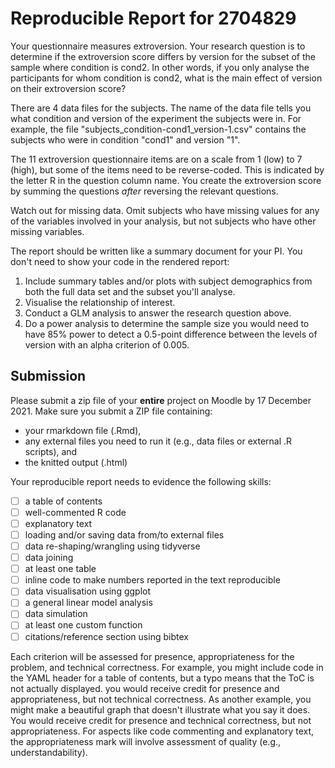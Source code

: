 Reproducible Report for 2704829
=========================================

Your questionnaire measures extroversion. Your research question is to determine if the extroversion score differs by version for the subset of the sample where condition is cond2. In other words, if you only analyse the participants for whom condition is cond2, what is the main effect of version on their extroversion score?

There are 4 data files for the subjects. The name of the data file tells you what condition and version of the experiment the subjects were in. For example, the file "subjects_condition-cond1_version-1.csv" contains the subjects who were in condition "cond1" and version "1".

The 11 extroversion questionnaire items are on a scale from 1 (low) to 7 (high), but some of the items need to be reverse-coded. This is indicated by the letter R in the question column name. You create the extroversion score by summing the questions *after* reversing the relevant questions.

Watch out for missing data. Omit subjects who have missing values for any of the variables involved in your analysis, but not subjects who have other missing variables.

The report should be written like a summary document for your PI. You don't need to show your code in the rendered report:

1. Include summary tables and/or plots with subject demographics from both the full data set and the subset you'll analyse.
2. Visualise the relationship of interest.
3. Conduct a GLM analysis to answer the research question above.
4. Do a power analysis to determine the sample size you would need to have 85% power to detect a 0.5-point difference between the levels of version with an alpha criterion of 0.005.

Submission 
----------------------------------------------

Please submit a zip file of your **entire** project on Moodle by 17 December 2021. Make sure you submit a ZIP file containing:

* your rmarkdown file (.Rmd),
* any external files you need to run it (e.g., data files or external .R scripts), and
* the knitted output (.html)

Your reproducible report needs to evidence the following skills:

* [ ] a table of contents
* [ ] well-commented R code
* [ ] explanatory text
* [ ] loading and/or saving data from/to external files
* [ ] data re-shaping/wrangling using tidyverse
* [ ] data joining
* [ ] at least one table
* [ ] inline code to make numbers reported in the text reproducible
* [ ] data visualisation using ggplot
* [ ] a general linear model analysis
* [ ] data simulation
* [ ] at least one custom function
* [ ] citations/reference section using bibtex

Each criterion will be assessed for presence, appropriateness for the problem, and technical correctness. For example, you might include code in the YAML header for a table of contents, but a typo means that the ToC is not actually displayed. you would receive credit for presence and appropriateness, but not technical correctness. As another example, you might make a beautiful graph that doesn't illustrate what you say it does. You would receive credit for presence and technical correctness, but not appropriateness. For aspects like code commenting and explanatory text, the appropriateness mark will involve assessment of quality (e.g., understandability).

